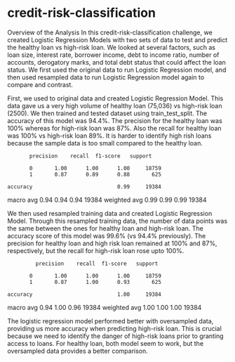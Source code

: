 # credit-risk-classification

Overview of the Analysis
In this credit-risk-classification challenge, we created Logistic Regression Models with two sets of data to test and predict the healthy loan vs high-risk loan. We looked at several factors, such as loan size, interest rate, borrower income, debt to income ratio, number of accounts, derogatory marks, and total debt status that could affect the loan status. We first used the original data to run Logistic Regression model, and then used resampled data to run Logistic Regression model again to compare and contrast. 


First, we used to original data and created Logistic Regression Model. This data gave us a very high volume of healthy loan (75,036) vs high-risk loan (2500). We then trained and tested dataset using train_test_split. The accuracy of this model was 94.4%. The precision for the healthy loan was 100% whereas for high-risk loan was 87%. Also the recall for healthy loan was 100% vs high-risk loan 89%. It is harder to identify high rish loans because the sample data is too small compared to the healthy loan. 

           precision    recall  f1-score   support

           0       1.00      1.00      1.00     18759
           1       0.87      0.89      0.88       625

    accuracy                           0.99     19384
   macro avg       0.94      0.94      0.94     19384
weighted avg       0.99      0.99      0.99     19384


We then used resampled training data and created Logistic Regression Model. Through this resampled training data, the number of data points was the same between the ones for healthy loan and high-risk loan. The accuracy score of this model was 99.6% (vs 94.4% previously). The precision for healthy loan and high risk loan remained at 100% and 87%, respectively, but the recall for high-risk loan rose upto 100%.  

             precision    recall  f1-score   support

           0       1.00      1.00      1.00     18759
           1       0.87      1.00      0.93       625

    accuracy                           1.00     19384
   macro avg       0.94      1.00      0.96     19384
weighted avg       1.00      1.00      1.00     19384



The logistic regression model performed better with oversampled data, providing us more accuracy when predicting high-risk loan. This is crucial because we need to identify the danger of high-risk loans prior to granting access to loans. For healthy loan, both model seem to work, but the oversampled data provides a better comparison. 
